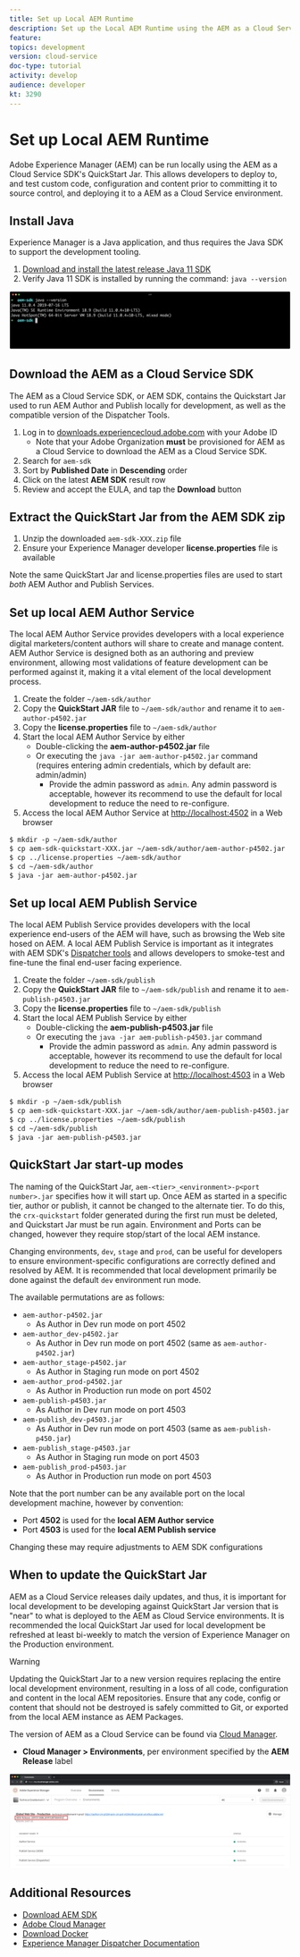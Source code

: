 ```yaml
---
title: Set up Local AEM Runtime
description: Set up the Local AEM Runtime using the AEM as a Cloud Service SDK's QuickStart Jar.
feature:
topics: development
version: cloud-service
doc-type: tutorial
activity: develop
audience: developer
kt: 3290
---
```


# Set up Local AEM Runtime

Adobe Experience Manager (AEM) can be run locally using the AEM as a Cloud Service SDK's QuickStart Jar. This allows developers to deploy to, and test custom code, configuration and content prior to committing it to source control, and deploying it to a AEM as a Cloud Service environment.

## Install Java

Experience Manager is a Java application, and thus requires the Java SDK to support the development tooling.

1. [Download and install the latest release Java 11 SDK](https://downloads.experiencecloud.adobe.com/content/software-distribution/en/general.html)
1. Verify Java 11 SDK is installed by running the command: `java --version`

![Java](./assets/aem-runtime/java.png)

## Download the AEM as a Cloud Service SDK

The AEM as a Cloud Service SDK, or AEM SDK, contains the Quickstart Jar used to run AEM Author and Publish locally for development, as well as the compatible version of the Dispatcher Tools.

1. Log in to [downloads.experiencecloud.adobe.com](http://downloads.experiencecloud.adobe.com/) with your Adobe ID
      + Note that your Adobe Organization __must__ be provisioned for AEM as a Cloud Service to download the AEM as a Cloud Service SDK.
1. Search for `aem-sdk`
1. Sort by __Published Date__ in __Descending__ order
1. Click on the latest __AEM SDK__ result row
1. Review and accept the EULA, and tap the __Download__ button

## Extract the QuickStart Jar from the AEM SDK zip

1. Unzip the downloaded `aem-sdk-XXX.zip` file
1. Ensure your Experience Manager developer __license.properties__ file is available

Note the same QuickStart Jar and license.properties files are used to start _both_ AEM Author and Publish Services.

## Set up local AEM Author Service

The local AEM Author Service provides developers with a local experience digital marketers/content authors will share to create and manage content.  AEM Author Service is designed both as an authoring and preview environment, allowing most validations of feature development can be performed against it, making it a vital element of the local development process.

1. Create the folder `~/aem-sdk/author`
1. Copy the __QuickStart JAR__ file to  `~/aem-sdk/author` and rename it to `aem-author-p4502.jar`
1. Copy the __license.properties__ file to  `~/aem-sdk/author`
1. Start the local AEM Author Service by either
   + Double-clicking the __aem-author-p4502.jar__ file
   + Or executing the `java -jar aem-author-p4502.jar` command (requires entering admin credentials, which by default are: admin/admin)
     + Provide the admin password as `admin`. Any admin password is acceptable, however its recommend to use the default for local development to reduce the need to re-configure.
1. Access the local AEM Author Service at [http://localhost:4502](http://localhost:4502) in a Web browser

```
$ mkdir -p ~/aem-sdk/author
$ cp aem-sdk-quickstart-XXX.jar ~/aem-sdk/author/aem-author-p4502.jar
$ cp ../license.properties ~/aem-sdk/author
$ cd ~/aem-sdk/author
$ java -jar aem-author-p4502.jar
```

## Set up local AEM Publish Service

The local AEM Publish Service provides developers with the local experience end-users of the AEM will have, such as browsing the Web site hosed on AEM. A local AEM Publish Service is important as it integrates with AEM SDK's [Dispatcher tools](./dispatcher-tools.md) and allows developers to smoke-test and fine-tune the final end-user facing experience.

1. Create the folder `~/aem-sdk/publish`
1. Copy the __QuickStart JAR__ file to  `~/aem-sdk/publish` and rename it to `aem-publish-p4503.jar`
1. Copy the __license.properties__ file to  `~/aem-sdk/publish`
1. Start the local AEM Publish Service by either
   + Double-clicking the __aem-publish-p4503.jar__ file
   + Or executing the `java -jar aem-publish-p4503.jar` command
      + Provide the admin password as `admin`. Any admin password is acceptable, however its recommend to use the default for local development to reduce the need to re-configure.
1. Access the local AEM Publish Service at [http://localhost:4503](http://localhost:4503) in a Web browser

```
$ mkdir -p ~/aem-sdk/publish
$ cp aem-sdk-quickstart-XXX.jar ~/aem-sdk/author/aem-publish-p4503.jar
$ cp ../license.properties ~/aem-sdk/publish
$ cd ~/aem-sdk/publish
$ java -jar aem-publish-p4503.jar
```

## QuickStart Jar start-up modes

The naming of the QuickStart Jar, `aem-<tier>_<environment>-p<port number>.jar` specifies how it will start up. Once AEM as started in a specific tier, author or publish, it cannot be changed to the alternate tier. To do this, the `crx-quickstart` folder generated during the first run must be deleted, and Quickstart Jar must be run again. Environment and Ports can be changed, however they require stop/start of the local AEM instance.

Changing environments, `dev`, `stage` and `prod`, can be useful for developers to ensure environment-specific configurations are correctly defined and resolved by AEM. It is recommended that local development primarily be done against the default `dev` environment run mode.

The available permutations are as follows:

+ `aem-author-p4502.jar`
  + As Author in Dev run mode on port 4502
+ `aem-author_dev-p4502.jar`
  + As Author in Dev run mode on port 4502 (same as `aem-author-p4502.jar`)
+ `aem-author_stage-p4502.jar`
  + As Author in Staging run mode on port 4502
+ `aem-author_prod-p4502.jar`
  + As Author in Production run mode on port 4502
+ `aem-publish-p4503.jar`
  + As Author in Dev run mode on port 4503
+ `aem-publish_dev-p4503.jar`
  + As Author in Dev run mode on port 4503 (same as `aem-publish-p450.jar`)
+ `aem-publish_stage-p4503.jar`
  + As Author in Staging run mode on port 4503
+ `aem-publish_prod-p4503.jar`
  + As Author in Production run mode on port 4503

Note that the port number can be any available port on the local development machine, however by convention:

+ Port __4502__ is used for the __local AEM Author service__
+ Port __4503__ is used for the __local AEM Publish service__

Changing these may require adjustments to AEM SDK configurations

## When to update the QuickStart Jar

AEM as a Cloud Service releases daily updates, and thus, it is important for local development to be developing against QuickStart Jar version that is "near" to what is deployed to the AEM as Cloud Service environments. It is recommended the local QuickStart Jar used for local development be refreshed at least bi-weekly to match the version of Experience Manager on the Production environment.

>[!WARNING]
>
> Updating the QuickStart Jar to a new version requires replacing the entire local development environment, resulting in a loss of all code, configuration and content in the local AEM repositories. Ensure that any code, config or content that should not be destroyed is safely committed to Git, or exported from the local AEM instance as AEM Packages.

The version of AEM as a Cloud Service can be found via [Cloud Manager](https://my.cloudmanager.adobe.com/).

+ __Cloud Manager > Environments__, per environment specified by the __AEM Release__ label

![Experience Manager Version](./assets/aem-runtime/aem-version.png)

## Additional Resources

+ [Download AEM SDK](http://downloads.experiencecloud.adobe.com/)
+ [Adobe Cloud Manager](https://my.cloudmanager.adobe.com/)
+ [Download Docker](https://www.docker.com/)
+ [Experience Manager Dispatcher Documentation](https://docs.adobe.com/content/help/en/experience-manager-dispatcher/using/dispatcher.html)
